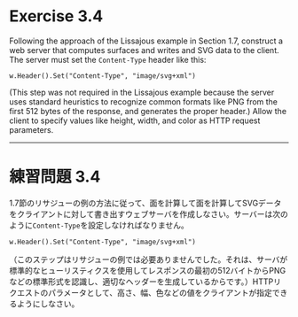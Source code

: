 # Exercise 3.4
Following the approach of the Lissajous example in Section 1.7, construct a web server that computes surfaces and writes and SVG data to the client. The server must set the `Content-Type` header like this:

`w.Header().Set("Content-Type", "image/svg+xml")`

(This step was not required in the Lissajous example because the server uses standard heuristics to recognize common formats like PNG from the first 512 bytes of the response, and generates the proper header.) Allow the client to specify values like height, width, and color as HTTP request parameters.

---
# 練習問題 3.4
1.7節のリサジューの例の方法に従って、面を計算して面を計算してSVGデータをクライアントに対して書き出すウェブサーバを作成しなさい。サーバーは次のように`Content-Type`を設定しなければなりません。

`w.Header().Set("Content-Type", "image/svg+xml")`

（このステップはリサジューの例では必要ありませんでした。それは、サーバが標準的なヒューリスティクスを使用してレスポンスの最初の512バイトからPNGなどの標準形式を認識し、適切なヘッダーを生成しているからです。）HTTPリクエストのパラメータとして、高さ、幅、色などの値をクライアントが指定できるようにしなさい。
